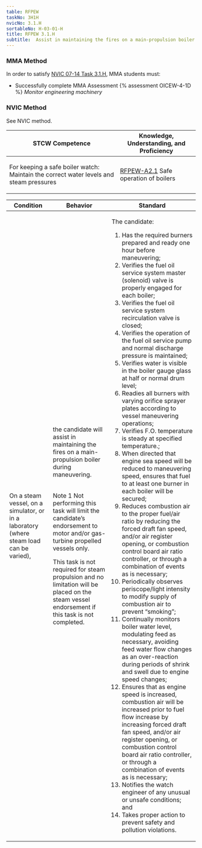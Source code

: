 ```yaml
---
table: RFPEW
taskNo: 3H1H
nvicNo: 3.1.H 
sortableNo: H-03-01-H
title: RFPEW 3.1.H 
subtitle:  Assist in maintaining the fires on a main-propulsion boiler during maneuvering
---
```



### MMA Method

In order to satisfy  [NVIC 07-14  Task  3.1.H]({{site.baseurl}}/assets/images/nvic-07-14.pdf), MMA students must:

* Successfully complete MMA Assessment {% assessment OICEW-4-1D %} *Monitor engineering machinery*


### NVIC Method

<a onclick="togglevisibility('nvic_methods')" >See NVIC method.</a>

<div id='nvic_methods' class='hide'>

<table>
<thead>
<tr>
<th class='forty'> STCW Competence </th>
<th class='sixty'> Knowledge, Understanding, and Proficiency </th>
</tr>
</thead>




<tbody>
<tr><td markdown='1'>

For keeping a safe boiler watch: Maintain the correct water levels and steam pressures

</td><td markdown='1'>

[RFPEW-A2.1]({{site.baseurl}}/tables/34.html#RFPEW-A2.1) Safe operation of boilers

</td></tr>


</tbody>
</table>


<table>
<thead>
<tr><th class='twenty'>  Condition </th><th class='twenty'> Behavior </th><th  class='sixty'>Standard </th></tr>
</thead>
<tbody >



<tr><td markdown='1'>

On a steam vessel, on a simulator, or in a laboratory (where steam load can be varied),

</td><td markdown='1'>

the candidate will assist in maintaining the fires on a main- propulsion boiler during maneuvering.

<br>

<div class="tooltip">Note 1
<span class="tooltiptext">
Not performing this task will limit the candidate’s endorsement to motor and/or gas-turbine propelled vessels only.

This task is not required for steam propulsion and no limitation will be placed on the steam vessel endorsement if this task is not completed.
</span>
</div>


</td><td markdown='1'>

The candidate:

1. Has the required burners prepared and ready one hour before maneuvering;
2. Verifies the fuel oil service system master (solenoid) valve is properly engaged for each boiler;
3. Verifies the fuel oil service system recirculation valve is closed;
4. Verifies the operation of the fuel oil service pump and normal discharge pressure is maintained;
5. Verifies water is visible in the boiler gauge glass at half or normal drum level;
6. Readies all burners with varying orifice sprayer plates according to vessel maneuvering operations;
7. Verifies F.O. temperature is steady at specified temperature.;
8. When directed that engine sea speed will be reduced to maneuvering speed, ensures that fuel to at least one burner in each boiler will be secured;
9. Reduces combustion air to the proper fuel/air ratio by reducing the forced draft fan speed, and/or air register opening, or combustion control board air ratio controller, or through a combination of events as is necessary; 
10. Periodically observes periscope/light intensity to modify supply of combustion air to prevent “smoking”;
11. Continually monitors boiler water level, modulating feed as necessary, avoiding feed water flow changes as an over-reaction during periods of shrink and swell due to engine speed changes;
12. Ensures that as engine speed is increased, combustion air will be increased prior to fuel flow increase by increasing forced draft fan speed, and/or air register opening, or combustion control board air ratio controller, or through a combination of events as is necessary;
13. Notifies the watch engineer of any unusual or unsafe conditions; and
14. Takes proper action to prevent safety and pollution violations.

</td></tr>
</tbody>
</table>
</div>

